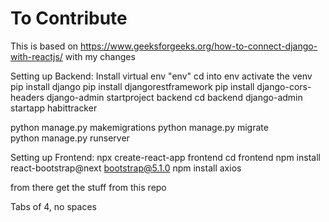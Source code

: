 # To Contribute

This is based on https://www.geeksforgeeks.org/how-to-connect-django-with-reactjs/ with my changes

Setting up Backend:
Install virtual env "env"
cd into env
activate the venv
pip install django
pip install djangorestframework
pip install django-cors-headers
django-admin startproject backend
cd backend
django-admin startapp habittracker

python manage.py makemigrations 
python manage.py migrate  
python manage.py runserver


Setting up Frontend:
npx create-react-app frontend
cd frontend
npm install react-bootstrap@next bootstrap@5.1.0
npm install axios


from there get the stuff from this repo


Tabs of 4, no spaces
